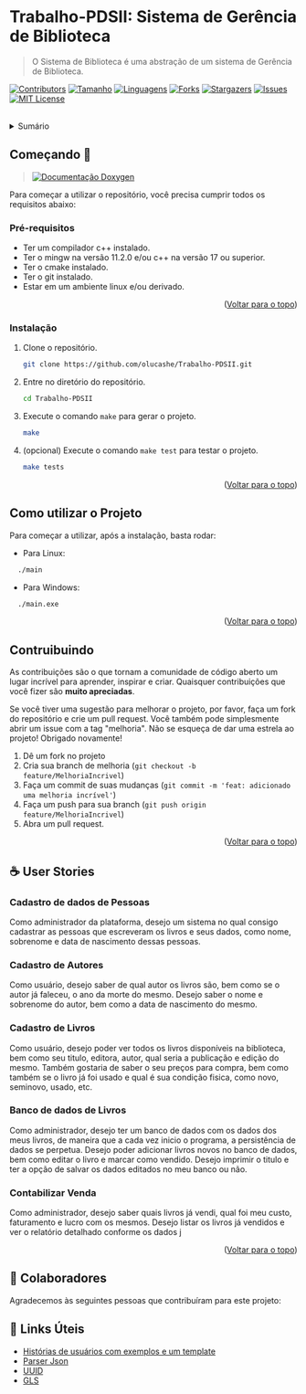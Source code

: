 <div id="top"></div>

# Trabalho-PDSII: Sistema de Gerência de Biblioteca 

> O Sistema de Biblioteca é uma abstração de um sistema de Gerência de Biblioteca.

[![Contributors][contributors-shield]][contributors-url]
[![Tamanho][tamanho-shield]][tamanho-url]
[![Linguagens][linguagens-shield]][linguagens-url]
[![Forks][forks-shield]][forks-url]
[![Stargazers][stars-shield]][stars-url]
[![Issues][issues-shield]][issues-url]
[![MIT License][license-shield]][license-url]

<br/>

<!-- TABLE OF CONTENTS -->
<details>
  <summary>Sumário</summary>
  <ol>
    <li>
      <a href="">O Projeto</a>
    </li>
    <li>
      <a href="#começando-">Começando 🚀</a>
      <ul>
        <li><a href="#pré-requisitos">Pré-requisitos</a></li>
        <li><a href="#instalação">Instalação</a></li>
      </ul>
    </li>
    <li><a href="#">Como utilizar o Projeto</a></li>
    <li><a href="#contruibuindo">Contruibuindo</a></li>
    <li><a href="#-user-stories">☕ User Stories</a></li>
    <li><a href="#-colaboradores">🤝 Colaboradores</a></li>
    <li><a href="#-links-úteis">🔗 Links Úteis</a></li>
  </ol>
</details>


## Começando 🚀

> [![Documentação Doxygen][documentacao-shield]][documentacao-url]

Para começar a utilizar o repositório, você precisa cumprir todos os requisitos abaixo:

### Pré-requisitos

* Ter um compilador c++ instalado.
* Ter o mingw na versão 11.2.0 e/ou c++ na versão 17 ou superior.
* Ter o cmake instalado.
* Ter o git instalado.
* Estar em um ambiente linux e/ou derivado.

<p align="right">(<a href="#top">Voltar para o topo</a>)</p>

### Instalação

1. Clone o repositório.
   ```sh
   git clone https://github.com/olucashe/Trabalho-PDSII.git
   ```
2. Entre no diretório do repositório.
    ```sh
    cd Trabalho-PDSII
    ```
3. Execute o comando `make` para gerar o projeto.
    ```sh
    make
    ```

4. (opcional) Execute o comando `make test` para testar o projeto.
    ```sh
    make tests
    ```
<p align="right">(<a href="#top">Voltar para o topo</a>)</p>

## Como utilizar o Projeto

Para começar a utilizar, após a instalação, basta rodar:

- Para Linux:

```sh
  ./main
```
- Para Windows:

```sh
  ./main.exe
```

<p align="right">(<a href="#top">Voltar para o topo</a>)</p>

## Contruibuindo

As contribuições são o que tornam a comunidade de código aberto um lugar incrível para aprender, inspirar e criar. Quaisquer contribuições que você fizer são **muito apreciadas**.

Se você tiver uma sugestão para melhorar o projeto, por favor, faça um fork do repositório e crie um pull request. Você também pode simplesmente abrir um issue com a tag "melhoria".
Não se esqueça de dar uma estrela ao projeto! Obrigado novamente!

1. Dê um fork no projeto
2. Cria sua branch de melhoria (`git checkout -b feature/MelhoriaIncrivel`)
3. Faça um commit de suas mudanças (`git commit -m 'feat: adicionado uma melhoria incrível'`)
4. Faça um push para sua branch (`git push origin feature/MelhoriaIncrivel`)
5. Abra um pull request.

<p align="right">(<a href="#top">Voltar para o topo</a>)</p>

## ☕ User Stories
    
### Cadastro de dados de Pessoas

Como administrador da plataforma, desejo um sistema no qual consigo cadastrar as pessoas que escreveram os livros e seus dados, como nome, sobrenome e data de nascimento dessas pessoas.

### Cadastro de Autores

Como usuário, desejo saber de qual autor os livros são, bem como se o autor já faleceu, o ano da morte do mesmo. Desejo saber o nome e sobrenome do autor, bem como a data de nascimento do mesmo.

### Cadastro de Livros

Como usuário, desejo poder ver todos os livros disponíveis na biblioteca, bem como seu titulo, editora, autor, qual seria a publicação e edição do mesmo. Também gostaria de saber o seu preços para compra, bem como também se o livro já foi usado e qual é sua condição fisica, como novo, seminovo, usado, etc.

### Banco de dados de Livros

Como administrador, desejo ter um banco de dados com os dados dos meus livros, de maneira que a cada vez inicio o programa, a persistência de dados se perpetua. Desejo poder adicionar livros novos no banco de dados, bem como editar o livro e marcar como vendido. Desejo imprimir o titulo e ter a opção de salvar os dados editados no meu banco ou não.

### Contabilizar Venda

Como administrador, desejo saber quais livros já vendi, qual foi meu custo, faturamento e lucro com os mesmos. Desejo listar os livros já vendidos e ver o relatório detalhado conforme os dados j

<p align="right">(<a href="#top">Voltar para o topo</a>)</p>

## 🤝 Colaboradores

Agradecemos às seguintes pessoas que contribuíram para este projeto:


## 🔗 Links Úteis

- [Histórias de usuários com exemplos e um template](https://www.atlassian.com/br/agile/project-management/user-stories)
- [Parser Json](https://github.com/eteran/cpp-json)
- [UUID](https://github.com/mariusbancila/stduuid)
- [GLS](https://github.com/microsoft/GSL)

[documentacao-shield]: https://img.shields.io/badge/Documentação%20Doxygen-clique%20aqui-blue
[documentacao-url]: https://google.com.br
[linguagens-shield]: https://img.shields.io/github/languages/count/olucashe/Trabalho-PDSII?style=for-the-badge
[linguagens-url]: https://github.com/olucashe/Trabalho-PDSII/
[tamanho-shield]: https://img.shields.io/github/repo-size/olucashe/Trabalho-PDSII?style=for-the-badge
[tamanho-url]: https://github.com/olucashe/Trabalho-PDSII/
[contributors-shield]: https://img.shields.io/github/contributors/olucashe/Trabalho-PDSII.svg?style=for-the-badge
[contributors-url]: https://github.com/olucashe/Trabalho-PDSII/graphs/contributors
[forks-shield]: https://img.shields.io/github/forks/olucashe/Trabalho-PDSII.svg?style=for-the-badge
[forks-url]: https://github.com/olucashe/Trabalho-PDSII/network/members
[stars-shield]: https://img.shields.io/github/stars/olucashe/Trabalho-PDSII.svg?style=for-the-badge
[stars-url]: https://github.com/olucashe/Trabalho-PDSII/stargazers
[issues-shield]: https://img.shields.io/github/issues/olucashe/Trabalho-PDSII.svg?style=for-the-badge
[issues-url]: https://github.com/olucashe/Trabalho-PDSII/issues
[license-shield]: https://img.shields.io/github/license/olucashe/Trabalho-PDSII.svg?style=for-the-badge
[license-url]: https://github.com/olucashe/Trabalho-PDSII/blob/master/LICENSE.txt

